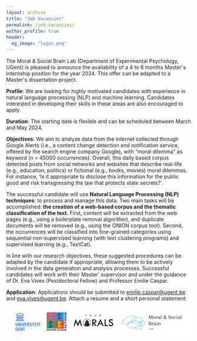 ```yaml
---
layout: archive
title: "Job Vacancies"
permalink: /job-vacancies/
author_profile: true
header:
  og_image: "logos.png"
---
```


The Moral & Social Brain Lab (Department of Experimental Psychology, UGent) is pleased to announce the availability of a 4 to 6 months Master's internship position for the year 2024. 
This offer can be adapted to a Master's dissertation project.


<b class="term">Profile</b>: We are looking for highly motivated candidates with experience in natural language processing (NLP) and machine learning. Candidates interested in developing their skills in these areas are also encouraged to apply.

<b class="term">Duration</b>: The starting date is flexible and can be scheduled between March and May 2024.

<b class="term">Objectives</b>: We aim to analyze data from the internet collected through Google Alerts (i.e., a content change detection and notification service, offered by the search engine company Google), 
with “moral dilemma” as keyword (n = 45000 occurrences). Overall, this daily based corpus detected posts from social networks and websites that describe real-life (e.g., education, politics) or fictional (e.g., books, movies) moral dilemmas. 
For instance, ‘Is it appropriate to disclose this information for the public good and risk transgressing the law that protects state secrets?’. 

The successful candidate will use <b class="term">Natural Language Processing (NLP) techniques</b>: to process and manage this data. Two main tasks will be accomplished: <b class="term">the creation of a web-based corpus and the thematic classification of the text.</b>
First, content will be extracted from the web pages (e.g., using a boilerplate removal algorithm), and duplicate documents will be removed (e.g., using the ONION corpus tool). 
Second, the occurrences will be classified into fine-grained categories using sequential non-supervised learning (with text clustering programs) and supervised learning (e.g., TextCat).


In line with our research objectives, these suggested procedures can be adapted by the candidate if appropriate, allowing them to be actively involved in the data generation and analysis processes.
Successful candidates will work with their Master' supervisor and under the guidance of Dr. Eva Vives (Postdoctoral Fellow) and Professor Emilie Caspar.

<b class="term">Application</b>:
Applications should be submitted to emilie.caspar@ugent.be and eva.vives@ugent.be.
Attach a resume and a short personal statement.

![](/images/job-vacancies/logos.png)
